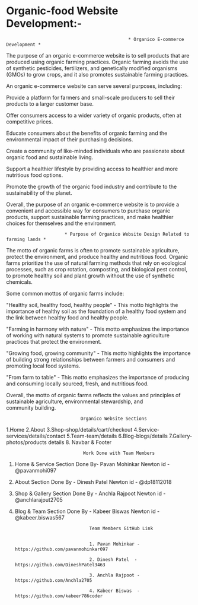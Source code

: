# Organic-food Website Development:-

                                                  * Organico E-commerce Development *

The purpose of an organic e-commerce website is to sell products that are produced using organic farming practices. Organic farming avoids the use of synthetic pesticides, fertilizers, and genetically modified organisms (GMOs) to grow crops, and it also promotes sustainable farming practices.

An organic e-commerce website can serve several purposes, including:

Provide a platform for farmers and small-scale producers to sell their products to a larger customer base.

Offer consumers access to a wider variety of organic products, often at competitive prices.

Educate consumers about the benefits of organic farming and the environmental impact of their purchasing decisions.

Create a community of like-minded individuals who are passionate about organic food and sustainable living.

Support a healthier lifestyle by providing access to healthier and more nutritious food options.

Promote the growth of the organic food industry and contribute to the sustainability of the planet.

Overall, the purpose of an organic e-commerce website is to provide a convenient and accessible way for consumers to purchase organic products, support sustainable farming practices, and make healthier choices for themselves and the environment.

                          * Purpose of Organico Website Design Related to farming lands *

 The motto of organic farms is often to promote sustainable agriculture, protect the environment, and produce healthy and nutritious food. Organic farms prioritize the use of natural farming methods that rely on ecological processes, such as crop rotation, composting, and biological pest control, to promote healthy soil and plant growth without the use of synthetic chemicals.

Some common mottos of organic farms include:

"Healthy soil, healthy food, healthy people" - This motto highlights the importance of healthy soil as the foundation of a healthy food system and the link between healthy food and healthy people.

"Farming in harmony with nature" - This motto emphasizes the importance of working with natural systems to promote sustainable agriculture practices that protect the environment.

"Growing food, growing community" - This motto highlights the importance of building strong relationships between farmers and consumers and promoting local food systems.

"From farm to table" - This motto emphasizes the importance of producing and consuming locally sourced, fresh, and nutritious food.

Overall, the motto of organic farms reflects the values and principles of sustainable agriculture, environmental stewardship, and community building.                      





                                Organico Website Sections
1.Home
2.About
3.Shop-shop/details/cart/checkout
4.Service-services/details/contact
5.Team-team/details
6.Blog-blogs/details
7.Gallery-photos/products details
8. Navbar & Footer
                                 
                                 Work Done with Team Members


1. Home & Service Section Done By- Pavan Mohinkar          Newton id - @pavanmohi097

2. About Section Done By - Dinesh Patel                    Newton id - @dp18112018

3. Shop & Gallery Section Done By - Anchla Rajpoot         Newton id - @anchlarajput2705

4. Blog & Team Section Done By - Kabeer Biswas             Newton id - @kabeer.biswas567

                                    
                                   Team Members GitHub Link


                                   1. Pavan Mohinkar -  https://github.com/pavanmohinkar097

                                   2. Dinesh Patel  -   https://github.com/DineshPatel3463

                                   3. Anchla Rajpoot -  https://github.com/Anchla2705

                                   4. Kabeer Biswas  -  https://github.com/kabeer786coder
